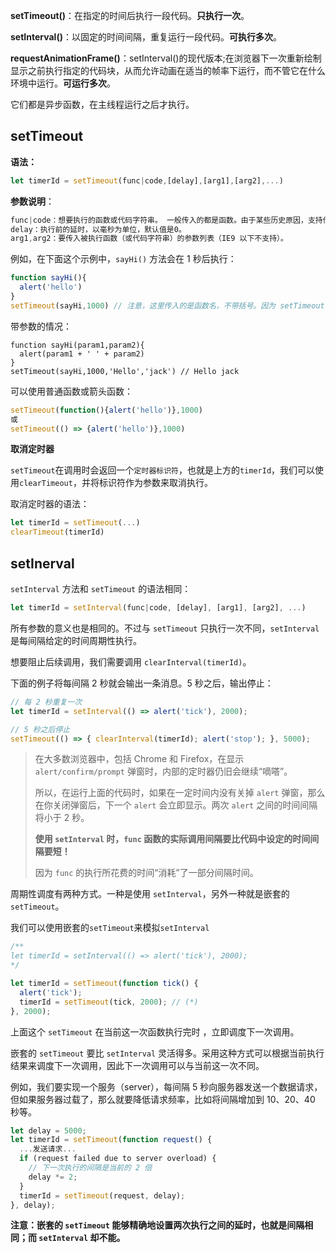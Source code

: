 **setTimeout()**：在指定的时间后执行一段代码。**只执行一次**。

**setInterval()**：以固定的时间间隔，重复运行一段代码。**可执行多次**。

**requestAnimationFrame()**：setInterval()的现代版本;在浏览器下一次重新绘制显示之前执行指定的代码块，从而允许动画在适当的帧率下运行，而不管它在什么环境中运行。**可运行多次**。

它们都是异步函数，在主线程运行之后才执行。

## setTimeout

**语法：**

```javascript
let timerId = setTimeout(func|code,[delay],[arg1],[arg2],...)
```

**参数说明**：

```javascript
func|code：想要执行的函数或代码字符串。 一般传入的都是函数。由于某些历史原因，支持传入代码字符串，但是不建议这样做。
delay：执行前的延时，以毫秒为单位，默认值是0。
arg1,arg2：要传入被执行函数（或代码字符串）的参数列表（IE9 以下不支持）。
```

例如，在下面这个示例中，`sayHi()` 方法会在 1 秒后执行：

```javascript
function sayHi(){
  alert('hello')
}
setTimeout(sayHi,1000) // 注意，这里传入的是函数名，不带括号。因为 setTimeout 期望得到一个对函数的引用，而不是函数执行后的结果。
```

带参数的情况：

```
function sayHi(param1,param2){
  alert(param1 + ' ' + param2)
}
setTimeout(sayHi,1000,'Hello','jack') // Hello jack
```

可以使用普通函数或箭头函数：

```javascript
setTimeout(function(){alert('hello')},1000)
或
setTimeout(() => {alert('hello')},1000)
```

**取消定时器**

`setTimeout`在调用时会返回一个`定时器标识符`，也就是上方的`timerId`，我们可以使用`clearTimeout`，并将标识符作为参数来取消执行。

取消定时器的语法：

```javascript
let timerId = setTimeout(...)
clearTimeout(timerId)
```



## setInerval

`setInterval` 方法和 `setTimeout` 的语法相同：

```javascript
let timerId = setInterval(func|code, [delay], [arg1], [arg2], ...)
```

所有参数的意义也是相同的。不过与 `setTimeout` 只执行一次不同，`setInterval` 是每间隔给定的时间周期性执行。

想要阻止后续调用，我们需要调用 `clearInterval(timerId)`。

下面的例子将每间隔 2 秒就会输出一条消息。5 秒之后，输出停止：

```javascript
// 每 2 秒重复一次
let timerId = setInterval(() => alert('tick'), 2000);

// 5 秒之后停止
setTimeout(() => { clearInterval(timerId); alert('stop'); }, 5000);
```

> 在大多数浏览器中，包括 Chrome 和 Firefox，在显示 `alert/confirm/prompt` 弹窗时，内部的定时器仍旧会继续“嘀嗒”。
>
> 所以，在运行上面的代码时，如果在一定时间内没有关掉 `alert` 弹窗，那么在你关闭弹窗后，下一个 `alert` 会立即显示。两次 `alert` 之间的时间间隔将小于 2 秒。
>
> **使用 `setInterval` 时，`func` 函数的实际调用间隔要比代码中设定的时间间隔要短！**
>
> 因为 `func` 的执行所花费的时间“消耗”了一部分间隔时间。

周期性调度有两种方式。一种是使用 `setInterval`，另外一种就是嵌套的 `setTimeout`。

我们可以使用嵌套的`setTimeout`来模拟`setInterval`

```javascript
/**
let timerId = setInterval(() => alert('tick'), 2000);
*/

let timerId = setTimeout(function tick() {
  alert('tick');
  timerId = setTimeout(tick, 2000); // (*)
}, 2000);
```

上面这个 `setTimeout` 在当前这一次函数执行完时 ，立即调度下一次调用。

嵌套的 `setTimeout` 要比 `setInterval` 灵活得多。采用这种方式可以根据当前执行结果来调度下一次调用，因此下一次调用可以与当前这一次不同。

例如，我们要实现一个服务（server），每间隔 5 秒向服务器发送一个数据请求，但如果服务器过载了，那么就要降低请求频率，比如将间隔增加到 10、20、40 秒等。

```javascript
let delay = 5000;
let timerId = setTimeout(function request() {
  ...发送请求...
  if (request failed due to server overload) {
    // 下一次执行的间隔是当前的 2 倍
    delay *= 2;
  }
  timerId = setTimeout(request, delay);
}, delay);
```

**注意：嵌套的 `setTimeout` 能够精确地设置两次执行之间的延时，也就是间隔相同；而 `setInterval` 却不能。**